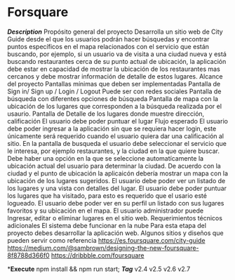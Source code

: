 # Forsquare
***Description***
    Propósito general del proyecto Desarrolla un sitio web de City Guide desde el que los usuarios podrán hacer búsquedas y encontrar puntos específicos en el mapa relacionados con el servicio que están buscando, por ejemplo, si un usuario va de visita a una ciudad nueva y está buscando restaurantes cerca de su punto actual de ubicación, la aplicación debe estar en capacidad de mostrar la ubicación de los restaurantes mas cercanos y debe mostrar información de detalle de estos lugares.  Alcance del proyecto Pantallas mínimas que deben ser implementadas Pantalla de Sign in/ Sign up / Login / Logout Puede ser con redes sociales  Pantalla de búsqueda con diferentes opciones de búsqueda  Pantalla de mapa con la ubicación de los lugares que corresponden a la búsqueda realizada por el usaurio.  Pantalla de Detalle de los lugares donde muestre dirección, calificación  El usuario debe poder puntuar el lugar  Flujo esperado El usuario debe poder ingresar a la aplicación sin que se requiera hacer login, este únicamente será requerido cuando el usuario quiera dar una calificación al sitio.  En la pantalla de busqueda el usuario debe seleccionar el servicio que le interesa, por ejemplo restaurantes, y la ciudad en la que quiere buscar.  Debe haber una opción en la que se seleccione automatícamente la ubicación actual del usuario para determinar la ciudad.  De acuerdo con la ciudad y el punto de ubicación la aplicaicón debería mostrar un mapa con la ubicación de los lugares sugeridos.  El usuario debe poder ver un listado de los lugares y una vista con detalles del lugar.  El usuario debe poder puntuar los lugares que ha visitado, para esto es requerido que el usario esté logueado.  El usuario debe poder ver en su perfil un listado con sus lugares favoritos y su ubicación en el mapa.  El usuario administrador puede Ingresar, editar o eliminar lugares en el sitio web. Requerimientos técnicos adicionales El sistema debe funcionar en la nube  Para esta etapa del proyecto debes desarrollar la aplicación web.  Algunos sitios y diseños que pueden servir como referencia https://es.foursquare.com/city-guide  https://medium.com/@sambrown/designing-the-new-foursquare-8f8788d366f0  https://dribbble.com/foursquare

***Execute**
    npm install && npm run start;
***Tag***
v2.4
v2.5
v2.6
v2.7
